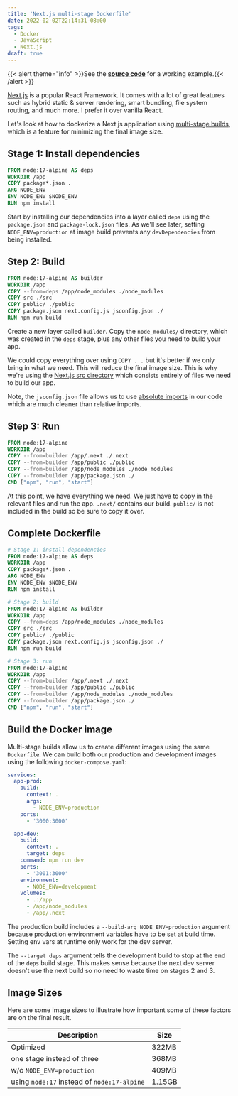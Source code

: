 ```yaml
---
title: 'Next.js multi-stage Dockerfile'
date: 2022-02-02T22:14:31-08:00
tags:
  - Docker
  - JavaScript
  - Next.js
draft: true
---
```


<!--
# https://github.com/vercel/next.js/blob/canary/examples/with-docker/Dockerfile
# https://www.nicovak.com/posts/nextjs-docker-multistage
# https://www.cloudsavvyit.com/9260/what-are-multi-stage-docker-builds/
 -->

{{< alert theme="info" >}}See the [**source code**](https://github.com/johnnymetz/docker-nextjs) for a working example.{{< /alert >}}

[Next.js](https://nextjs.org/) is a popular React Framework. It comes with a lot of great features such as hybrid static & server rendering, smart bundling, file system routing, and much more. I prefer it over vanilla React.

Let's look at how to dockerize a Next.js application using [multi-stage builds](https://docs.docker.com/develop/develop-images/multistage-build/), which is a feature for minimizing the final image size.

## Stage 1: Install dependencies

```dockerfile
FROM node:17-alpine AS deps
WORKDIR /app
COPY package*.json .
ARG NODE_ENV
ENV NODE_ENV $NODE_ENV
RUN npm install
```

Start by installing our dependencies into a layer called `deps` using the `package.json` and `package-lock.json` files. As we'll see later, setting `NODE_ENV=production` at image build prevents any `devDependencies` from being installed.

## Step 2: Build

```dockerfile
FROM node:17-alpine AS builder
WORKDIR /app
COPY --from=deps /app/node_modules ./node_modules
COPY src ./src
COPY public/ ./public
COPY package.json next.config.js jsconfig.json ./
RUN npm run build
```

Create a new layer called `builder`. Copy the `node_modules/` directory, which was created in the `deps` stage, plus any other files you need to build your app.

We could copy everything over using `COPY . .` but it's better if we only bring in what we need. This will reduce the final image size. This is why we're using the [Next.js src directory](https://nextjs.org/docs/advanced-features/src-directory) which consists entirely of files we need to build our app.

Note, the `jsconfig.json` file allows us to use [absolute imports](https://nextjs.org/docs/advanced-features/module-path-aliases) in our code which are much cleaner than relative imports.

## Step 3: Run

```dockerfile
FROM node:17-alpine
WORKDIR /app
COPY --from=builder /app/.next ./.next
COPY --from=builder /app/public ./public
COPY --from=builder /app/node_modules ./node_modules
COPY --from=builder /app/package.json ./
CMD ["npm", "run", "start"]
```

At this point, we have everything we need. We just have to copy in the relevant files and run the app. `.next/` contains our build. `public/` is not included in the build so be sure to copy it over.

## Complete Dockerfile

```dockerfile
# Stage 1: install dependencies
FROM node:17-alpine AS deps
WORKDIR /app
COPY package*.json .
ARG NODE_ENV
ENV NODE_ENV $NODE_ENV
RUN npm install

# Stage 2: build
FROM node:17-alpine AS builder
WORKDIR /app
COPY --from=deps /app/node_modules ./node_modules
COPY src ./src
COPY public/ ./public
COPY package.json next.config.js jsconfig.json ./
RUN npm run build

# Stage 3: run
FROM node:17-alpine
WORKDIR /app
COPY --from=builder /app/.next ./.next
COPY --from=builder /app/public ./public
COPY --from=builder /app/node_modules ./node_modules
COPY --from=builder /app/package.json ./
CMD ["npm", "run", "start"]
```

## Build the Docker image

Multi-stage builds allow us to create different images using the same `Dockerfile`. We can build both our production and development images using the following `docker-compose.yaml`:

```yaml
services:
  app-prod:
    build:
      context: .
      args:
        - NODE_ENV=production
    ports:
      - '3000:3000'

  app-dev:
    build:
      context: .
      target: deps
    command: npm run dev
    ports:
      - '3001:3000'
    environment:
      - NODE_ENV=development
    volumes:
      - .:/app
      - /app/node_modules
      - /app/.next
```

The production build includes a `--build-arg NODE_ENV=production` argument because production environment variables have to be set at build time. Setting env vars at runtime only work for the dev server.

The `--target deps` argument tells the development build to stop at the end of the `deps` build stage. This makes sense because the next dev server doesn't use the next build so no need to waste time on stages 2 and 3.

## Image Sizes

Here are some image sizes to illustrate how important some of these factors are on the final result.

| Description                                 | Size   |
| ------------------------------------------- | ------ |
| Optimized                                   | 322MB  |
| one stage instead of three                  | 368MB  |
| w/o `NODE_ENV=production`                   | 409MB  |
| using `node:17` instead of `node:17-alpine` | 1.15GB |
